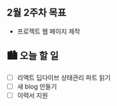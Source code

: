 ## 2월 2주차 목표

- 프로젝트 웹 페이지 제작

## 🏙️ 오늘 할 일

- [ ] 리액트 딥다이브 상태관리 파트 읽기
- [ ] 새 blog 만들기
- [ ] 이력서 지원
